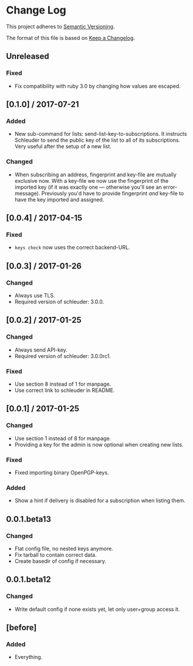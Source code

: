 Change Log
==========

This project adheres to [Semantic Versioning](http://semver.org/).

The format of this file is based on [Keep a Changelog](http://keepachangelog.com/).

## Unreleased

### Fixed

* Fix compatibility with ruby 3.0 by changing how values are escaped.


## [0.1.0] / 2017-07-21

### Added

* New sub-command for lists: send-list-key-to-subscriptions. It instructs Schleuder to send the public key of the list to all of its subscriptions. Very useful after the setup of a new list.

### Changed

* When subscribing an address, fingerprint and key-file are mutually exclusive now. With a key-file we now use the fingerprint of the imported key (if it was exactly one — otherwise you'll see an error-message). Previously you'd have to provide fingerprint *and* key-file to have the key imported and assigned.


## [0.0.4] / 2017-04-15

### Fixed

* `keys check` now uses the correct backend-URL.


## [0.0.3] / 2017-01-26

### Changed

* Always use TLS.
* Required version of schleuder: 3.0.0.


## [0.0.2] / 2017-01-25

### Changed

* Always send API-key.
* Required version of schleuder: 3.0.0rc1.

### Fixed

 * Use section 8 instead of 1 for manpage.
 * Use correct link to schleuder in README.


## [0.0.1] / 2017-01-25

### Changed

 * Use section 1 instead of 8 for manpage.
 * Providing a key for the admin is now optional when creating new lists.

### Fixed

 * Fixed importing binary OpenPGP-keys.

### Added

 * Show a hint if delivery is disabled for a subscription when listing them.


## 0.0.1.beta13

### Changed

 * Flat config file, no nested keys anymore.
 * Fix tarball to contain correct data.
 * Create basedir of config if necessary.

## 0.0.1.beta12

### Changed

 * Write default config if none exists yet, let only user+group access it.


## [before]

### Added

 * Everything.

